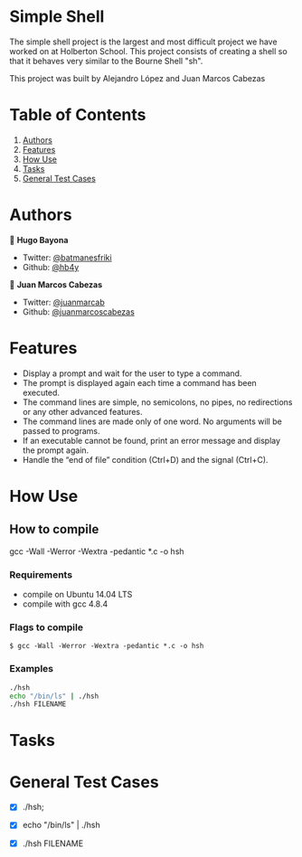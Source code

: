 # Simple Shell

The simple shell project is the largest and most difficult project we have worked on at Holberton School.
This project consists of creating a shell so that it behaves very similar to the Bourne Shell "sh".

This project was built by Alejandro López and Juan Marcos Cabezas

# Table of Contents
1. [Authors](#Authors)
2. [Features](#Features)
3. [How Use](#How-Use)
3. [Tasks](#Tasks)
4. [General Test Cases](#general-Test-Cases)

# Authors
 👤 **Hugo Bayona**

- Twitter: [@batmanesfriki](https://twitter.com/batmanesfriki)
- Github: [@hb4y](https://github.com/hb4y)

👤 **Juan Marcos Cabezas**

- Twitter: [@juanmarcab](https://twitter.com/juanmarcab)
- Github: [@juanmarcoscabezas](https://github.com/juanmarcoscabezas)

# Features
- Display a prompt and wait for the user to type a command.
- The prompt is displayed again each time a command has been executed.
- The command lines are simple, no semicolons, no pipes, no redirections or any other advanced features.
- The command lines are made only of one word. No arguments will be passed to programs.
- If an executable cannot be found, print an error message and display the prompt again.
- Handle the “end of file” condition (Ctrl+D) and the signal (Ctrl+C).

# How Use

## How to compile

gcc -Wall -Werror -Wextra -pedantic *.c -o hsh

### Requirements

 - compile on Ubuntu 14.04 LTS
 - compile with gcc 4.8.4
 
### Flags to compile

`$ gcc -Wall -Werror -Wextra -pedantic *.c -o hsh`

### Examples

```bash
./hsh
echo "/bin/ls" | ./hsh
./hsh FILENAME
```

# Tasks

# General Test Cases

- [x] ./hsh;
- [x] echo "/bin/ls" | ./hsh
- [x] ./hsh FILENAME

